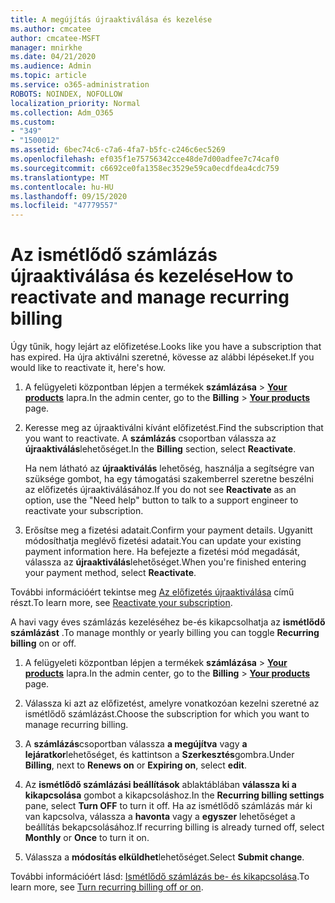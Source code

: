 ```yaml
---
title: A megújítás újraaktiválása és kezelése
ms.author: cmcatee
author: cmcatee-MSFT
manager: mnirkhe
ms.date: 04/21/2020
ms.audience: Admin
ms.topic: article
ms.service: o365-administration
ROBOTS: NOINDEX, NOFOLLOW
localization_priority: Normal
ms.collection: Adm_O365
ms.custom:
- "349"
- "1500012"
ms.assetid: 6bec74c6-c7a6-4fa7-b5fc-c246c6ec5269
ms.openlocfilehash: ef035f1e75756342cce48de7d00adfee7c74caf0
ms.sourcegitcommit: c6692ce0fa1358ec3529e59ca0ecdfdea4cdc759
ms.translationtype: MT
ms.contentlocale: hu-HU
ms.lasthandoff: 09/15/2020
ms.locfileid: "47779557"
---
```

# <a name="how-to-reactivate-and-manage-recurring-billing"></a><span data-ttu-id="1b449-102">Az ismétlődő számlázás újraaktiválása és kezelése</span><span class="sxs-lookup"><span data-stu-id="1b449-102">How to reactivate and manage recurring billing</span></span>

<span data-ttu-id="1b449-103">Úgy tűnik, hogy lejárt az előfizetése.</span><span class="sxs-lookup"><span data-stu-id="1b449-103">Looks like you have a subscription that has expired.</span></span> <span data-ttu-id="1b449-104">Ha újra aktiválni szeretné, kövesse az alábbi lépéseket.</span><span class="sxs-lookup"><span data-stu-id="1b449-104">If you would like to reactivate it, here's how.</span></span>
  
1. <span data-ttu-id="1b449-105">A felügyeleti központban lépjen a termékek **számlázása** \> **[Your products](https://go.microsoft.com/fwlink/p/?linkid=842054)** lapra.</span><span class="sxs-lookup"><span data-stu-id="1b449-105">In the admin center, go to the **Billing** \> **[Your products](https://go.microsoft.com/fwlink/p/?linkid=842054)** page.</span></span>

2. <span data-ttu-id="1b449-106">Keresse meg az újraaktiválni kívánt előfizetést.</span><span class="sxs-lookup"><span data-stu-id="1b449-106">Find the subscription that you want to reactivate.</span></span> <span data-ttu-id="1b449-107">A **számlázás** csoportban válassza az  **újraaktiválás**lehetőséget.</span><span class="sxs-lookup"><span data-stu-id="1b449-107">In the **Billing** section, select  **Reactivate**.</span></span>

    <span data-ttu-id="1b449-108">Ha nem látható az **újraaktiválás** lehetőség, használja a segítségre van szüksége gombot, ha egy támogatási szakemberrel szeretne beszélni az előfizetés újraaktiválásához.</span><span class="sxs-lookup"><span data-stu-id="1b449-108">If you do not see **Reactivate** as an option, use the "Need help" button to talk to a support engineer to reactivate your subscription.</span></span>

3. <span data-ttu-id="1b449-109">Erősítse meg a fizetési adatait.</span><span class="sxs-lookup"><span data-stu-id="1b449-109">Confirm your payment details.</span></span> <span data-ttu-id="1b449-110">Ugyanitt módosíthatja meglévő fizetési adatait.</span><span class="sxs-lookup"><span data-stu-id="1b449-110">You can update your existing payment information here.</span></span> <span data-ttu-id="1b449-111">Ha befejezte a fizetési mód megadását, válassza az **újraaktiválás**lehetőséget.</span><span class="sxs-lookup"><span data-stu-id="1b449-111">When you're finished entering your payment method, select **Reactivate**.</span></span>

<span data-ttu-id="1b449-112">További információért tekintse meg [Az előfizetés újraaktiválása](https://docs.microsoft.com/microsoft-365/commerce/subscriptions-and-billing/reactivate-your-subscription) című részt.</span><span class="sxs-lookup"><span data-stu-id="1b449-112">To learn more, see [Reactivate your subscription](https://docs.microsoft.com/microsoft-365/commerce/subscriptions-and-billing/reactivate-your-subscription).</span></span> 

<span data-ttu-id="1b449-113">A havi vagy éves számlázás kezeléséhez be-és kikapcsolhatja az **ismétlődő számlázást** .</span><span class="sxs-lookup"><span data-stu-id="1b449-113">To manage monthly or yearly billing you can toggle **Recurring billing** on or off.</span></span>
  
1. <span data-ttu-id="1b449-114">A felügyeleti központban lépjen a termékek **számlázása** \> **[Your products](https://go.microsoft.com/fwlink/p/?linkid=842054)** lapra.</span><span class="sxs-lookup"><span data-stu-id="1b449-114">In the admin center, go to the **Billing** \> **[Your products](https://go.microsoft.com/fwlink/p/?linkid=842054)** page.</span></span>

2. <span data-ttu-id="1b449-115">Válassza ki azt az előfizetést, amelyre vonatkozóan kezelni szeretné az ismétlődő számlázást.</span><span class="sxs-lookup"><span data-stu-id="1b449-115">Choose the subscription for which you want to manage recurring billing.</span></span>

3. <span data-ttu-id="1b449-116">A **számlázás**csoportban válassza **a megújítva** vagy **a lejáratkor**lehetőséget, és kattintson a **Szerkesztés**gombra.</span><span class="sxs-lookup"><span data-stu-id="1b449-116">Under **Billing**, next to **Renews on** or **Expiring on**, select **edit**.</span></span>

4. <span data-ttu-id="1b449-117">Az **ismétlődő számlázási beállítások** ablaktáblában **válassza ki a kikapcsolása** gombot a kikapcsoláshoz.</span><span class="sxs-lookup"><span data-stu-id="1b449-117">In the **Recurring billing settings** pane, select **Turn OFF** to turn it off.</span></span> <span data-ttu-id="1b449-118">Ha az ismétlődő számlázás már ki van kapcsolva, válassza a **havonta** vagy a **egyszer** lehetőséget a beállítás bekapcsolásához.</span><span class="sxs-lookup"><span data-stu-id="1b449-118">If recurring billing is already turned off, select **Monthly** or **Once** to turn it on.</span></span>

5. <span data-ttu-id="1b449-119">Válassza a **módosítás elküldhet**lehetőséget.</span><span class="sxs-lookup"><span data-stu-id="1b449-119">Select **Submit change**.</span></span>

<span data-ttu-id="1b449-120">További információért lásd: [Ismétlődő számlázás be- és kikapcsolása](https://docs.microsoft.com/microsoft-365/commerce/subscriptions/renew-your-subscription#turn-recurring-billing-off-or-on).</span><span class="sxs-lookup"><span data-stu-id="1b449-120">To learn more, see [Turn recurring billing off or on](https://docs.microsoft.com/microsoft-365/commerce/subscriptions/renew-your-subscription#turn-recurring-billing-off-or-on).</span></span>
